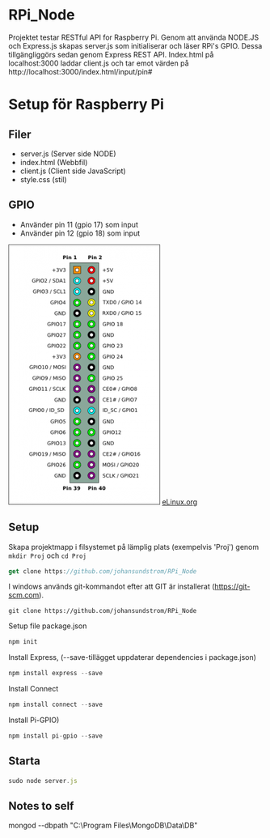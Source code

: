 # RPi_Node
Projektet testar RESTful API for Raspberry Pi. Genom att använda NODE.JS och Express.js skapas server.js som initialiserar och läser RPi's GPIO. Dessa tillgängliggörs sedan genom Express REST API. Index.html på localhost:3000 laddar client.js och tar emot värden på http://localhost:3000/index.html/input/pin#

# Setup för Raspberry Pi

## Filer
* server.js (Server side NODE)
* index.html (Webbfil)
* client.js (Client side JavaScript)
* style.css (stil)

## GPIO
* Använder pin 11 (gpio 17) som input
* Använder pin 12 (gpio 18) som input

![GPIO](300px-Pi-GPIO-header.png)
[eLinux.org](http://elinux.org/RPi_Low-level_peripherals)

## Setup
Skapa projektmapp i filsystemet på lämplig plats (exempelvis 'Proj') genom ```mkdir Proj``` och ```cd Proj```
```javascript
get clone https://github.com/johansundstrom/RPi_Node
```
I windows används git-kommandot efter att GIT är installerat (https://git-scm.com).
```dos
git clone https://github.com/johansundstrom/RPi_Node
```
Setup file package.json
```javascript
npm init
```
Install Express, (--save-tillägget uppdaterar dependencies i package.json)
```javascript
npm install express --save
```
Install Connect
```javascript
npm install connect --save
```
Install Pi-GPIO)
```javascript
npm install pi-gpio --save
```

## Starta
```javascript
sudo node server.js
```

## Notes to self
mongod --dbpath "C:\Program Files\MongoDB\Data\DB"
